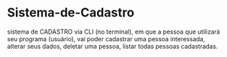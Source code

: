 # Sistema-de-Cadastro
sistema de CADASTRO via CLI (no terminal), em que a pessoa que utilizará seu programa (usuário), vai poder cadastrar uma pessoa interessada, alterar seus dados, deletar uma pessoa, listar todas pessoas cadastradas.
